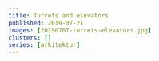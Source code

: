 ```yaml
---
title: Turrets and elevators
published: 2019-07-21
images: [20190707-turrets-elevators.jpg]
clusters: []
series: [arkitektur]
---
```

